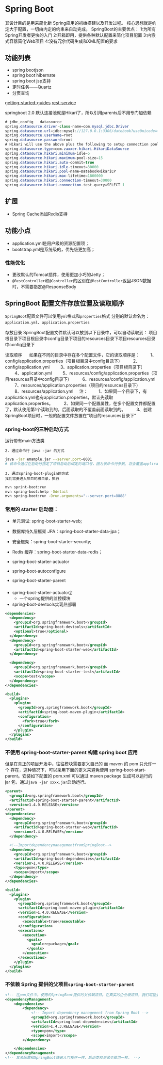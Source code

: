 # Spring Boot
<!-- @author DHJT 2017-12-23 -->
其设计目的是用来简化新 Spring应用的初始搭建以及开发过程。
核心思想就是约定大于配置，一切由内定的约束来自动完成。
SpringBoot的主要优点：
  1:为所有Spring开发者更快的入门
  2:开箱即用，提供各种默认配置来简化项目配置
  3:内嵌式容器简化Web项目
  4:没有冗余代码生成和XML配置的要求

## 功能列表
- spring bootjson
- spring boot hibernate
- spring boot jsp支持
- 定时任务——Quartz
- 分页查询

[getting-started-guides](https://github.com/spring-guides/getting-started-guides)
[rest-service](https://spring.io/guides/gs/rest-service/)

springboot 2.0 默认连接池就是Hikari了，所以引用parents后不用专门加依赖
```java
# jdbc_config   datasource
spring.datasource.driver-class-name=com.mysql.jdbc.Driver
spring.datasource.url=jdbc:mysql://127.0.0.1:3306/datebook?useUnicode=true&characterEncoding=UTF-8&autoReconnect=true&useSSL=false&zeroDateTimeBehavior=convertToNull
spring.datasource.username=root
spring.datasource.password=root
# Hikari will use the above plus the following to setup connection pooling
spring.datasource.type=com.zaxxer.hikari.HikariDataSource
spring.datasource.hikari.minimum-idle=5
spring.datasource.hikari.maximum-pool-size=15
spring.datasource.hikari.auto-commit=true
spring.datasource.hikari.idle-timeout=30000
spring.datasource.hikari.pool-name=DatebookHikariCP
spring.datasource.hikari.max-lifetime=1800000
spring.datasource.hikari.connection-timeout=30000
spring.datasource.hikari.connection-test-query=SELECT 1
```

## 扩展
- Spring Cache添加Redis支持

## 功能小点
- application.yml是用户级的资源配置项；
- bootstrap.yml是系统级的，优先级更加高；

### 性能优化
- 更改默认的Tomcat插件，使用更加小巧的Jetty；
- `@RestController`和`@Controller`的区别在`@RestController`返回JSON数据时，不需要指定@ResponseBody

## SpringBoot 配置文件存放位置及读取顺序

`SpringBoot`配置文件可以使用`yml`格式和`properties`格式
分别的默认命名为：`application.yml`、`application.properties`

存放目录
SpringBoot配置文件默认可以放到以下目录中，可以自动读取到：
项目根目录下项目根目录中config目录下项目的resources目录下项目resources目录中config目录下 

读取顺序
     如果在不同的目录中存在多个配置文件，它的读取顺序是：
        1、config/application.properties（项目根目录中config目录下）
        2、config/application.yml
        3、application.properties（项目根目录下）
        4、application.yml
        5、resources/config/application.properties（项目resources目录中config目录下）
        6、resources/config/application.yml
        7、resources/application.properties（项目的resources目录下）
        8、resources/application.yml
    注：
        1、如果同一个目录下，有application.yml也有application.properties，默认先读取application.properties。
        2、如果同一个配置属性，在多个配置文件都配置了，默认使用第1个读取到的，后面读取的不覆盖前面读取到的。
        3、创建SpringBoot项目时，一般的配置文件放置在“项目的resources目录下”

### spring-boot的三种启动方式
运行带有main方法类

    2. 通过命令行 java -jar 的方式
```sh
java -jar emample.jar --server.port=8081
# 该命令通过在启动行指定了项目启动后绑定的端口号，因为该命令行参数，将会覆盖application.properties中的端口配置
```
    3. 通过spring-boot-plugin的方式
    我们需要进入项目的根目录，执行
```sh
mvn sprint-boot:run
mvn spring-boot:help -Ddetail
mvn spring-boot:run -Drun.arguments="--server.port=8888"
```

### 常用的 starter 启动器：
- 单元测试: spring-boot-starter-web;
- 数据库持久层框架 JPA：spring-boot-starter-data-jpa；
- 安全框架：spring-boot-starter-security;
- Redis 缓存：spring-boot-starter-data-redis；

- spring-boot-starter-actuator
- spring-boot-autoconfigure
- spring-boot-starter-parent

### 
- spring-boot-starter-actuator[2]
    + 一个spring提供的监控模块
- spring-boot-devtools实现热部署

```xml
<dependencies>
  <dependency>
    <groupId>org.springframework.boot</groupId>
    <artifactId>spring-boot-devtools</artifactId>
    <optional>true</optional>
  </dependency>
  <dependency>
    <groupId>org.springframework.boot</groupId>
    <artifactId>spring-boot-starter-web</artifactId>
  </dependency>

  <dependency>
    <groupId>org.springframework.boot</groupId>
    <artifactId>spring-boot-starter-test</artifactId>
    <scope>test</scope>
  </dependency>
</dependencies>

<build>
  <plugins>
    <plugin>
      <groupId>org.springframework.boot</groupId>
      <artifactId>spring-boot-maven-plugin</artifactId>
      <configuration>
        <fork>true</fork>
      </configuration>
    </plugin>
  </plugins>
</build>
```
### 不使用 spring-boot-starter-parent 构建 spring boot 应用

但是在真正的项目开发中，往往模块需要定义自己的 而 maven 的 pom 只允许一个 存在，这种情况下，可以采用下面的定义来避免使用 spring-boot-start-parent。安装如下配置的 pom.xml 可以通过 maven package 生成可以运行的 jar 包，通过`java -jar xxxx.jar`启动运行。
```xml
<parent>
  <groupId>org.springframework.boot</groupId>
  <artifactId>spring-boot-starter-parent</artifactId>
  <version>1.4.0.RELEASE</version>
</parent>
<dependencies>
  <dependency>
    <groupId>org.springframework.boot</groupId>
    <artifactId>spring-boot-starter-web</artifactId>
    <version>1.4.0.RELEASE</version>
  </dependency>

  <!--ImportdependencymanagementfromSpringBoot-->
  <dependency>
    <groupId>org.springframework.boot</groupId>
    <artifactId>spring-boot-dependencies</artifactId>
    <version>1.4.0.RELEASE</version>
    <type>pom</type>
    <scope>import</scope>
  </dependency>
</dependencies>

<build>
  <plugins>
    <plugin>
      <groupId>org.springframework.boot</groupId>
      <artifactId>spring-boot-maven-plugin</artifactId>
      <version>1.4.0.RELEASE</version>
      <configuration>
        <executable>true</executable>
      </configuration>
      <executions>
        <execution>
          <goals>
            <goal>repackage</goal>
          </goals>
        </execution>
      </executions>
    </plugin>
  </plugins>
</build>
```

### 不依赖 Spring 提供的父项目`spring-boot-starter-parent`
```xml
<!-- 在pom文件中，使用的SpringBoot提供的父依赖项目。在真实的企业级项目，我们可能会有自己的父项目，不想依赖Spring提供的父项目 -->
<dependencyManagement>
    <dependencies>
        <dependency>
            <!-- Import dependency management from Spring Boot -->
            <groupId>org.springframework.boot</groupId>
            <artifactId>spring-boot-dependencies</artifactId>
            <version>1.4.3.RELEASE</version>
            <type>pom</type>
            <scope>import</scope>
        </dependency>

    </dependencies>
</dependencyManagement>
<!-- 其余配置和SpringBoot快速入门程序一样，启动类和测试步骤均一样。 -->
```

[1]: https://gitee.com/didispace/SpringBoot-Learning 'SpringBoot-Learning'
[2]: https://blog.csdn.net/love3765/article/details/79291584 'SpringBoot随笔（一）： spring-boot-starter-actuator 模块详解'
[3]: http://docs.spring.io/spring-boot/docs/1.4.3.RELEASE/reference/htmlsingle/#using-boot-maven-without-a-parent 'using-boot-maven-without-a-parent'
